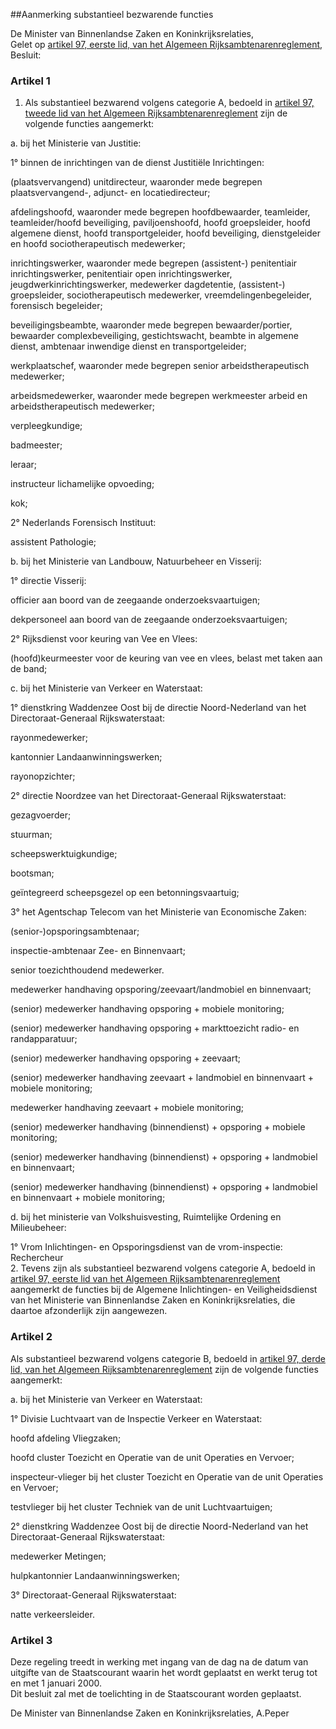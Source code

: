 <meta http-equiv='Content-Type' content='text/html; charset=utf-8' />

##Aanmerking substantieel bezwarende functies

De Minister van Binnenlandse Zaken en Koninkrijksrelaties,  
Gelet op [artikel 97, eerste lid, van het Algemeen Rijksambtenarenreglement](../../../../../../AMvB/algemeen/rijksambtenarenreglement/BWBR0001950/README.md),
Besluit:    

### Artikel  1  

1.  Als substantieel bezwarend volgens categorie A, bedoeld in [artikel 97, tweede lid van het Algemeen Rijksambtenarenreglement](../../../../../../AMvB/algemeen/rijksambtenarenreglement/BWBR0001950/README.md) zijn de volgende functies aangemerkt: 

a. bij het Ministerie van Justitie: 

1° binnen de inrichtingen van de dienst Justitiële Inrichtingen: 

(plaatsvervangend) unitdirecteur, waaronder mede begrepen plaatsvervangend-, adjunct- en locatiedirecteur;  

afdelingshoofd, waaronder mede begrepen hoofdbewaarder, teamleider, teamleider/hoofd beveiliging, paviljoenshoofd, hoofd groepsleider, hoofd algemene dienst, hoofd transportgeleider, hoofd beveiliging, dienstgeleider en hoofd sociotherapeutisch medewerker;  

inrichtingswerker, waaronder mede begrepen (assistent-) penitentiair inrichtingswerker, penitentiair open inrichtingswerker, jeugdwerkinrichtingswerker, medewerker dagdetentie, (assistent-) groepsleider, sociotherapeutisch medewerker, vreemdelingenbegeleider, forensisch begeleider;  

beveiligingsbeambte, waaronder mede begrepen bewaarder/portier, bewaarder complexbeveiliging, gestichtswacht, beambte in algemene dienst, ambtenaar inwendige dienst en transportgeleider;  

werkplaatschef, waaronder mede begrepen senior arbeidstherapeutisch medewerker;  

arbeidsmedewerker, waaronder mede begrepen werkmeester arbeid en arbeidstherapeutisch medewerker;  

verpleegkundige;  

badmeester;  

leraar;  

instructeur lichamelijke opvoeding;  

kok;    

2° Nederlands Forensisch Instituut: 

assistent Pathologie;      

b. bij het Ministerie van Landbouw, Natuurbeheer en Visserij: 

1° directie Visserij: 

officier aan boord van de zeegaande onderzoeksvaartuigen;  

dekpersoneel aan boord van de zeegaande onderzoeksvaartuigen;    

2° Rijksdienst voor keuring van Vee en Vlees: 

(hoofd)keurmeester voor de keuring van vee en vlees, belast met taken aan de band;      

c. bij het Ministerie van Verkeer en Waterstaat: 

1° dienstkring Waddenzee Oost bij de directie Noord-Nederland van het Directoraat-Generaal Rijkswaterstaat: 

rayonmedewerker;  

kantonnier Landaanwinningswerken;  

rayonopzichter;    

2° directie Noordzee van het Directoraat-Generaal Rijkswaterstaat: 

gezagvoerder;  

stuurman;  

scheepswerktuigkundige;  

bootsman;  

geïntegreerd scheepsgezel op een betonningsvaartuig;    

3° het Agentschap Telecom van het Ministerie van Economische Zaken: 

(senior-)opsporingsambtenaar;  

inspectie-ambtenaar Zee- en Binnenvaart;  

senior toezichthoudend medewerker.  

medewerker handhaving opsporing/zeevaart/landmobiel en binnenvaart;  

(senior) medewerker handhaving opsporing + mobiele monitoring;  

(senior) medewerker handhaving opsporing + markttoezicht radio- en randapparatuur;  

(senior) medewerker handhaving opsporing + zeevaart;  

(senior) medewerker handhaving zeevaart + landmobiel en binnenvaart + mobiele monitoring;  

medewerker handhaving zeevaart + mobiele monitoring;  

(senior) medewerker handhaving (binnendienst) + opsporing + mobiele monitoring;  

(senior) medewerker handhaving (binnendienst) + opsporing + landmobiel en binnenvaart;  

(senior) medewerker handhaving (binnendienst) + opsporing + landmobiel en binnenvaart + mobiele monitoring;      

d. bij het ministerie van Volkshuisvesting, Ruimtelijke Ordening en Milieubeheer: 

1° Vrom Inlichtingen- en Opsporingsdienst van de vrom-inspectie: Rechercheur       
2.  Tevens zijn als substantieel bezwarend volgens categorie A, bedoeld in [artikel 97, eerste lid van het Algemeen Rijksambtenarenreglement](../../../../../../AMvB/algemeen/rijksambtenarenreglement/BWBR0001950/README.md) aangemerkt de functies bij de Algemene Inlichtingen- en Veiligheidsdienst van het Ministerie van Binnenlandse Zaken en Koninkrijksrelaties, die daartoe afzonderlijk zijn aangewezen.   

### Artikel  2  

Als substantieel bezwarend volgens categorie B, bedoeld in [artikel 97, derde lid, van het Algemeen Rijksambtenarenreglement](../../../../../../AMvB/algemeen/rijksambtenarenreglement/BWBR0001950/README.md) zijn de volgende functies aangemerkt: 

a. bij het Ministerie van Verkeer en Waterstaat: 

1° Divisie Luchtvaart van de Inspectie Verkeer en Waterstaat: 

hoofd afdeling Vliegzaken;  

hoofd cluster Toezicht en Operatie van de unit Operaties en Vervoer;  

inspecteur-vlieger bij het cluster Toezicht en Operatie van de unit Operaties en Vervoer;  

testvlieger bij het cluster Techniek van de unit Luchtvaartuigen;    

2° dienstkring Waddenzee Oost bij de directie Noord-Nederland van het Directoraat-Generaal Rijkswaterstaat: 

medewerker Metingen;  

hulpkantonnier Landaanwinningswerken;    

3° Directoraat-Generaal Rijkswaterstaat: 

natte verkeersleider.        

### Artikel  3  

Deze regeling treedt in werking met ingang van de dag na de datum van uitgifte van de Staatscourant waarin het wordt geplaatst en werkt terug tot en met 1 januari 2000.  
Dit besluit zal met de toelichting in de Staatscourant worden geplaatst.   

De 
Minister van Binnenlandse Zaken en Koninkrijksrelaties, 
A.Peper    
